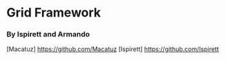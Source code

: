 # Grid Framework

### By Ispirett and Armando

[Macatuz] https://github.com/Macatuz
[Ispirett] https://github.com/Ispirett
